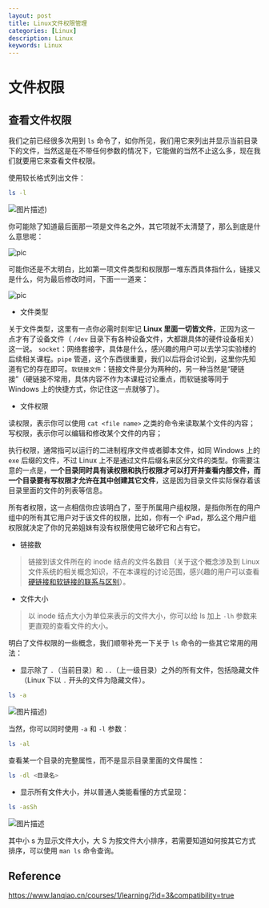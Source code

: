 ```yaml
---
layout: post
title: Linux文件权限管理
categories: [Linux]
description: Linux
keywords: Linux
---
```


# 文件权限

## 查看文件权限

我们之前已经很多次用到 `ls` 命令了，如你所见，我们用它来列出并显示当前目录下的文件，当然这是在不带任何参数的情况下，它能做的当然不止这么多，现在我们就要用它来查看文件权限。

使用较长格式列出文件：

```bash
ls -l
```

![图片描述](https://wendaocsmaster.github.io/images/blog/image-20230225103214468.pnguid871732-20200302-1583147815919.png))

你可能除了知道最后面那一项是文件名之外，其它项就不太清楚了，那么到底是什么意思呢：

![pic](https://wendaocsmaster.github.io/images/blog/image-20230225103214468.png3-9.png)

可能你还是不太明白，比如第一项文件类型和权限那一堆东西具体指什么，链接又是什么，何为最后修改时间，下面一一道来：

![pic](https://wendaocsmaster.github.io/images/blog/image-20230225103214468.png3-10.png)

- 文件类型

关于文件类型，这里有一点你必需时刻牢记 **Linux 里面一切皆文件**，正因为这一点才有了设备文件（ `/dev` 目录下有各种设备文件，大都跟具体的硬件设备相关）这一说。 `socket`：网络套接字，具体是什么，感兴趣的用户可以去学习实验楼的后续相关课程。`pipe` 管道，这个东西很重要，我们以后将会讨论到，这里你先知道有它的存在即可。`软链接文件`：链接文件是分为两种的，另一种当然是“硬链接”（硬链接不常用，具体内容不作为本课程讨论重点，而软链接等同于 Windows 上的快捷方式，你记住这一点就够了）。

- 文件权限

读权限，表示你可以使用 `cat <file name>` 之类的命令来读取某个文件的内容；写权限，表示你可以编辑和修改某个文件的内容；

执行权限，通常指可以运行的二进制程序文件或者脚本文件，如同 Windows 上的 `exe` 后缀的文件，不过 Linux 上不是通过文件后缀名来区分文件的类型。你需要注意的一点是，**一个目录同时具有读权限和执行权限才可以打开并查看内部文件，而一个目录要有写权限才允许在其中创建其它文件**，这是因为目录文件实际保存着该目录里面的文件的列表等信息。

所有者权限，这一点相信你应该明白了，至于所属用户组权限，是指你所在的用户组中的所有其它用户对于该文件的权限，比如，你有一个 iPad，那么这个用户组权限就决定了你的兄弟姐妹有没有权限使用它破坏它和占有它。

- 链接数

> 链接到该文件所在的 inode 结点的文件名数目（关于这个概念涉及到 Linux 文件系统的相关概念知识，不在本课程的讨论范围，感兴趣的用户可以查看 [硬链接和软链接的联系与区别](https://www.ibm.com/developerworks/cn/linux/l-cn-hardandsymb-links/index.html#major2)）。

- 文件大小

> 以 inode 结点大小为单位来表示的文件大小，你可以给 ls 加上 `-lh` 参数来更直观的查看文件的大小。

明白了文件权限的一些概念，我们顺带补充一下关于 `ls` 命令的一些其它常用的用法：

- 显示除了 `.`（当前目录）和 `..`（上一级目录）之外的所有文件，包括隐藏文件（Linux 下以 `.` 开头的文件为隐藏文件）。

```bash
ls -a
```

![图片描述](https://wendaocsmaster.github.io/images/blog/image-20230225103214468.pnguid871732-20200302-1583148438097.png))

当然，你可以同时使用 `-a` 和 `-l` 参数：

```bash
ls -al
```

查看某一个目录的完整属性，而不是显示目录里面的文件属性：

```bash
ls -dl <目录名>
```

- 显示所有文件大小，并以普通人类能看懂的方式呈现：

```bash
ls -asSh
```

![图片描述](https://wendaocsmaster.github.io/images/blog/image-20230225103214468.pnguid871732-20200302-1583148552984.png)

其中小 s 为显示文件大小，大 S 为按文件大小排序，若需要知道如何按其它方式排序，可以使用 `man ls` 命令查询。

## Reference

https://www.lanqiao.cn/courses/1/learning/?id=3&compatibility=true
